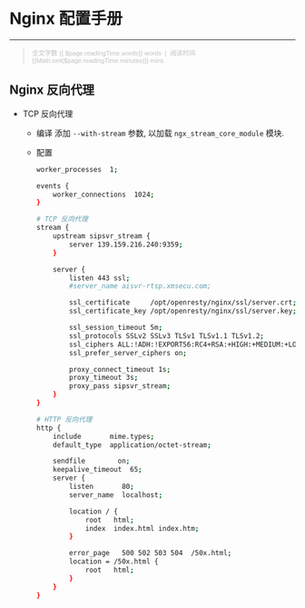 # Nginx 配置手册
---
> <p align="left" style="font-family:Arial;font-size:80%;color:#C0C0C0">全文字数 {{ $page.readingTime.words}} words &nbsp;|&nbsp; 阅读时间 {{Math.ceil($page.readingTime.minutes)}} mins</p>

## Nginx 反向代理

* TCP 反向代理
  * 编译
    添加 `--with-stream` 参数, 以加载 `ngx_stream_core_module` 模块.
  * 配置

    ```bash
    worker_processes  1;

    events {
        worker_connections  1024;
    }

    # TCP 反向代理
    stream {
        upstream sipsvr_stream {
            server 139.159.216.240:9359;
        }

        server {
            listen 443 ssl;
            #server_name aisvr-rtsp.xmsecu.com;

            ssl_certificate     /opt/openresty/nginx/ssl/server.crt;
            ssl_certificate_key /opt/openresty/nginx/ssl/server.key;

            ssl_session_timeout 5m;
            ssl_protocols SSLv2 SSLv3 TLSv1 TLSv1.1 TLSv1.2;
            ssl_ciphers ALL:!ADH:!EXPORT56:RC4+RSA:+HIGH:+MEDIUM:+LOW:+SSLv2:+EXP;
            ssl_prefer_server_ciphers on;

            proxy_connect_timeout 1s;
            proxy_timeout 3s;
            proxy_pass sipsvr_stream;
        }
    }

    # HTTP 反向代理
    http {
        include       mime.types;
        default_type  application/octet-stream;

        sendfile        on;
        keepalive_timeout  65;
        server {
            listen       80;
            server_name  localhost;

            location / {
                root   html;
                index  index.html index.htm;
            }

            error_page   500 502 503 504  /50x.html;
            location = /50x.html {
                root   html;
            }
        }
    }
    ```

